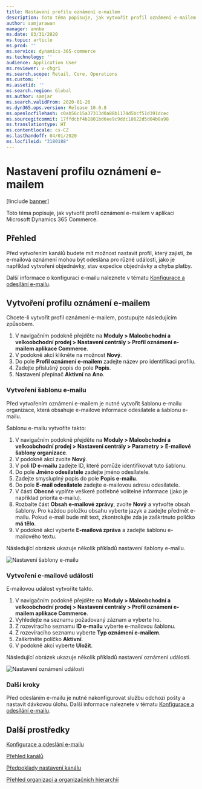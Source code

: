 ```yaml
---
title: Nastavení profilu oznámení e-mailem
description: Toto téma popisuje, jak vytvořit profil oznámení e-mailem v aplikaci Microsoft Dynamics 365 Commerce.
author: samjarawan
manager: annbe
ms.date: 03/31/2020
ms.topic: article
ms.prod: ''
ms.service: dynamics-365-commerce
ms.technology: ''
audience: Application User
ms.reviewer: v-chgri
ms.search.scope: Retail, Core, Operations
ms.custom: ''
ms.assetid: ''
ms.search.region: Global
ms.author: samjar
ms.search.validFrom: 2020-01-20
ms.dyn365.ops.version: Release 10.0.8
ms.openlocfilehash: c0ab56c15a37313d0a88b1174d5bcf51d391dcec
ms.sourcegitcommit: 17ffdcbf4b1801bd6ee9c9ddc18622d5d04b8a98
ms.translationtype: HT
ms.contentlocale: cs-CZ
ms.lasthandoff: 04/01/2020
ms.locfileid: "3180188"
---
```

# <a name="set-up-an-email-notification-profile"></a>Nastavení profilu oznámení e-mailem


[!include [banner](includes/banner.md)]

Toto téma popisuje, jak vytvořit profil oznámení e-mailem v aplikaci Microsoft Dynamics 365 Commerce.

## <a name="overview"></a>Přehled

Před vytvořením kanálů budete mít možnost nastavit profil, který zajistí, že e-mailová oznámení mohou být odeslána pro různé události, jako je například vytvoření objednávky, stav expedice objednávky a chyba platby.

Další informace o konfiguraci e-mailu naleznete v tématu [Konfigurace a odesílání e-mailu](../fin-ops-core/fin-ops/organization-administration/configure-email.md?toc=/dynamics365/commerce/toc.json).

## <a name="create-an-email-notification-profile"></a>Vytvoření profilu oznámení e-mailem

Chcete-li vytvořit profil oznámení e-mailem, postupujte následujícím způsobem.

1. V navigačním podokně přejděte na **Moduly \> Maloobchodní a velkoobchodní prodej \> Nastavení centrály \> Profil oznámení e-mailem aplikace Commerce**.
1. V podokně akcí klikněte na možnost **Nový**.
1. Do pole **Profil oznámení e-mailem** zadejte název pro identifikaci profilu.
1. Zadejte příslušný popis do pole **Popis**.
1. Nastavení přepínač **Aktivní** na **Ano**.

### <a name="create-an-email-template"></a>Vytvoření šablonu e-mailu

Před vytvořením oznámení e-mailem je nutné vytvořit šablonu e-mailu organizace, která obsahuje e-mailové informace odesílatele a šablonu e-mailu.

Šablonu e-mailu vytvoříte takto:

1. V navigačním podokně přejděte na **Moduly \> Maloobchodní a velkoobchodní prodej \> Nastavení centrály \> Parametry \> E-mailové šablony organizace**.
1. V podokně akcí zvolte **Nový**.
1. V poli **ID e-mailu** zadejte ID, které pomůže identifikovat tuto šablonu.
1. Do pole **Jméno odesílatele** zadejte jméno odesílatele.
1. Zadejte smysluplný popis do pole **Popis e-mailu**.
1. Do pole **E-mail odesílatele** zadejte e-mailovou adresu odesílatele.
1. V části **Obecné** vyplňte veškeré potřebné volitelné informace (jako je například priorita e-mailu).
1. Rozbalte část **Obsah e-mailové zprávy**, zvolte **Nový** a vytvořte obsah šablony. Pro každou položku obsahu vyberte jazyk a zadejte předmět e-mailu. Pokud e-mail bude mít text, zkontrolujte zda je zaškrtnuto políčko **má tělo**.
1. V podokně akcí vyberte **E-mailová zpráva** a zadejte šablonu e-mailového textu.

Následující obrázek ukazuje několik příkladů nastavení šablony e-mailu.

![Nastavení šablony e-mailu](media/email-template.png)

### <a name="create-an-email-event"></a>Vytvoření e-mailové události

E-mailovou událost vytvoříte takto.

1. V navigačním podokně přejděte na **Moduly \> Maloobchodní a velkoobchodní prodej \> Nastavení centrály \> Profil oznámení e-mailem aplikace Commerce**.
1. Vyhledejte na seznamu požadovaný záznam a vyberte ho. 
1. Z rozevíracího seznamu **ID e-mailu** vyberte e-mailovou šablonu.
1. Z rozevíracího seznamu vyberte **Typ oznámení e-mailem**.
1. Zaškrtněte políčko **Aktivní**.
1. V podokně akcí vyberte **Uložit**.

Následující obrázek ukazuje několik příkladů nastavení oznámení události.

![Nastavení oznámení události](media/email-notification-profile.png)

### <a name="next-steps"></a>Další kroky

Před odesláním e-mailu je nutné nakonfigurovat službu odchozí pošty a nastavit dávkovou úlohu. Další informace naleznete v tématu [Konfigurace a odesílání e-mailu](../fin-ops-core/fin-ops/organization-administration/configure-email.md?toc=/dynamics365/commerce/toc.json).


## <a name="additional-resources"></a>Další prostředky

[Konfigurace a odeslání e-mailu](../fin-ops-core/fin-ops/organization-administration/configure-email.md?toc=/dynamics365/commerce/toc.json)

[Přehled kanálů](channels-overview.md)

[Předpoklady nastavení kanálu](channels-prerequisites.md)

[Přehled organizací a organizačních hierarchií](../fin-ops-core/fin-ops/organization-administration/organizations-organizational-hierarchies.md?toc=/dynamics365/commerce/toc.json)
